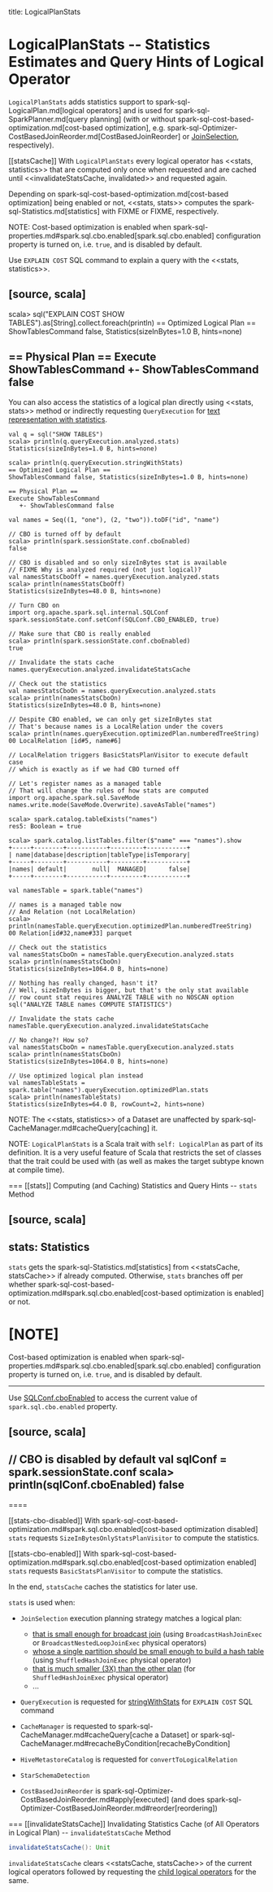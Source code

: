 title: LogicalPlanStats

# LogicalPlanStats -- Statistics Estimates and Query Hints of Logical Operator

`LogicalPlanStats` adds statistics support to spark-sql-LogicalPlan.md[logical operators] and is used for spark-sql-SparkPlanner.md[query planning] (with or without spark-sql-cost-based-optimization.md[cost-based optimization], e.g. spark-sql-Optimizer-CostBasedJoinReorder.md[CostBasedJoinReorder] or [JoinSelection](execution-planning-strategies/JoinSelection.md), respectively).

[[statsCache]]
With `LogicalPlanStats` every logical operator has <<stats, statistics>> that are computed only once when requested and are cached until <<invalidateStatsCache, invalidated>> and requested again.

Depending on spark-sql-cost-based-optimization.md[cost-based optimization] being enabled or not, <<stats, stats>> computes the spark-sql-Statistics.md[statistics] with FIXME or FIXME, respectively.

NOTE: Cost-based optimization is enabled when spark-sql-properties.md#spark.sql.cbo.enabled[spark.sql.cbo.enabled] configuration property is turned on, i.e. `true`, and is disabled by default.

Use `EXPLAIN COST` SQL command to explain a query with the <<stats, statistics>>.

[source, scala]
----
scala> sql("EXPLAIN COST SHOW TABLES").as[String].collect.foreach(println)
== Optimized Logical Plan ==
ShowTablesCommand false, Statistics(sizeInBytes=1.0 B, hints=none)

== Physical Plan ==
Execute ShowTablesCommand
   +- ShowTablesCommand false
----

You can also access the statistics of a logical plan directly using <<stats, stats>> method or indirectly requesting `QueryExecution` for [text representation with statistics](QueryExecution.md#stringWithStats).

```text
val q = sql("SHOW TABLES")
scala> println(q.queryExecution.analyzed.stats)
Statistics(sizeInBytes=1.0 B, hints=none)

scala> println(q.queryExecution.stringWithStats)
== Optimized Logical Plan ==
ShowTablesCommand false, Statistics(sizeInBytes=1.0 B, hints=none)

== Physical Plan ==
Execute ShowTablesCommand
   +- ShowTablesCommand false
```

```text
val names = Seq((1, "one"), (2, "two")).toDF("id", "name")

// CBO is turned off by default
scala> println(spark.sessionState.conf.cboEnabled)
false

// CBO is disabled and so only sizeInBytes stat is available
// FIXME Why is analyzed required (not just logical)?
val namesStatsCboOff = names.queryExecution.analyzed.stats
scala> println(namesStatsCboOff)
Statistics(sizeInBytes=48.0 B, hints=none)

// Turn CBO on
import org.apache.spark.sql.internal.SQLConf
spark.sessionState.conf.setConf(SQLConf.CBO_ENABLED, true)

// Make sure that CBO is really enabled
scala> println(spark.sessionState.conf.cboEnabled)
true

// Invalidate the stats cache
names.queryExecution.analyzed.invalidateStatsCache

// Check out the statistics
val namesStatsCboOn = names.queryExecution.analyzed.stats
scala> println(namesStatsCboOn)
Statistics(sizeInBytes=48.0 B, hints=none)

// Despite CBO enabled, we can only get sizeInBytes stat
// That's because names is a LocalRelation under the covers
scala> println(names.queryExecution.optimizedPlan.numberedTreeString)
00 LocalRelation [id#5, name#6]

// LocalRelation triggers BasicStatsPlanVisitor to execute default case
// which is exactly as if we had CBO turned off

// Let's register names as a managed table
// That will change the rules of how stats are computed
import org.apache.spark.sql.SaveMode
names.write.mode(SaveMode.Overwrite).saveAsTable("names")

scala> spark.catalog.tableExists("names")
res5: Boolean = true

scala> spark.catalog.listTables.filter($"name" === "names").show
+-----+--------+-----------+---------+-----------+
| name|database|description|tableType|isTemporary|
+-----+--------+-----------+---------+-----------+
|names| default|       null|  MANAGED|      false|
+-----+--------+-----------+---------+-----------+

val namesTable = spark.table("names")

// names is a managed table now
// And Relation (not LocalRelation)
scala> println(namesTable.queryExecution.optimizedPlan.numberedTreeString)
00 Relation[id#32,name#33] parquet

// Check out the statistics
val namesStatsCboOn = namesTable.queryExecution.analyzed.stats
scala> println(namesStatsCboOn)
Statistics(sizeInBytes=1064.0 B, hints=none)

// Nothing has really changed, hasn't it?
// Well, sizeInBytes is bigger, but that's the only stat available
// row count stat requires ANALYZE TABLE with no NOSCAN option
sql("ANALYZE TABLE names COMPUTE STATISTICS")

// Invalidate the stats cache
namesTable.queryExecution.analyzed.invalidateStatsCache

// No change?! How so?
val namesStatsCboOn = namesTable.queryExecution.analyzed.stats
scala> println(namesStatsCboOn)
Statistics(sizeInBytes=1064.0 B, hints=none)

// Use optimized logical plan instead
val namesTableStats = spark.table("names").queryExecution.optimizedPlan.stats
scala> println(namesTableStats)
Statistics(sizeInBytes=64.0 B, rowCount=2, hints=none)
```

NOTE: The <<stats, statistics>> of a Dataset are unaffected by spark-sql-CacheManager.md#cacheQuery[caching] it.

NOTE: `LogicalPlanStats` is a Scala trait with `self: LogicalPlan` as part of its definition. It is a very useful feature of Scala that restricts the set of classes that the trait could be used with (as well as makes the target subtype known at compile time).

=== [[stats]] Computing (and Caching) Statistics and Query Hints -- `stats` Method

[source, scala]
----
stats: Statistics
----

`stats` gets the spark-sql-Statistics.md[statistics] from <<statsCache, statsCache>> if already computed. Otherwise, `stats` branches off per whether spark-sql-cost-based-optimization.md#spark.sql.cbo.enabled[cost-based optimization is enabled] or not.

[NOTE]
====
Cost-based optimization is enabled when spark-sql-properties.md#spark.sql.cbo.enabled[spark.sql.cbo.enabled] configuration property is turned on, i.e. `true`, and is disabled by default.

---

Use [SQLConf.cboEnabled](SQLConf.md#cboEnabled) to access the current value of `spark.sql.cbo.enabled` property.

[source, scala]
----
// CBO is disabled by default
val sqlConf = spark.sessionState.conf
scala> println(sqlConf.cboEnabled)
false
----
====

[[stats-cbo-disabled]]
With spark-sql-cost-based-optimization.md#spark.sql.cbo.enabled[cost-based optimization disabled] `stats` requests `SizeInBytesOnlyStatsPlanVisitor` to compute the statistics.

[[stats-cbo-enabled]]
With spark-sql-cost-based-optimization.md#spark.sql.cbo.enabled[cost-based optimization enabled] `stats` requests `BasicStatsPlanVisitor` to compute the statistics.

In the end, `statsCache` caches the statistics for later use.

`stats` is used when:

* `JoinSelection` execution planning strategy matches a logical plan:
   * [that is small enough for broadcast join](execution-planning-strategies/JoinSelection.md#canBroadcast) (using `BroadcastHashJoinExec` or `BroadcastNestedLoopJoinExec` physical operators)
   * [whose a single partition should be small enough to build a hash table](execution-planning-strategies/JoinSelection.md#canBuildLocalHashMap) (using `ShuffledHashJoinExec` physical operator)
   * [that is much smaller (3X) than the other plan](execution-planning-strategies/JoinSelection.md#muchSmaller) (for `ShuffledHashJoinExec` physical operator)
   * ...

* `QueryExecution` is requested for [stringWithStats](QueryExecution.md#stringWithStats) for `EXPLAIN COST` SQL command

* `CacheManager` is requested to spark-sql-CacheManager.md#cacheQuery[cache a Dataset] or spark-sql-CacheManager.md#recacheByCondition[recacheByCondition]

* `HiveMetastoreCatalog` is requested for `convertToLogicalRelation`

* `StarSchemaDetection`

* `CostBasedJoinReorder` is spark-sql-Optimizer-CostBasedJoinReorder.md#apply[executed] (and does spark-sql-Optimizer-CostBasedJoinReorder.md#reorder[reordering])

=== [[invalidateStatsCache]] Invalidating Statistics Cache (of All Operators in Logical Plan) -- `invalidateStatsCache` Method

```scala
invalidateStatsCache(): Unit
```

`invalidateStatsCache` clears <<statsCache, statsCache>> of the current logical operators followed by requesting the [child logical operators](catalyst/TreeNode.md#children) for the same.
